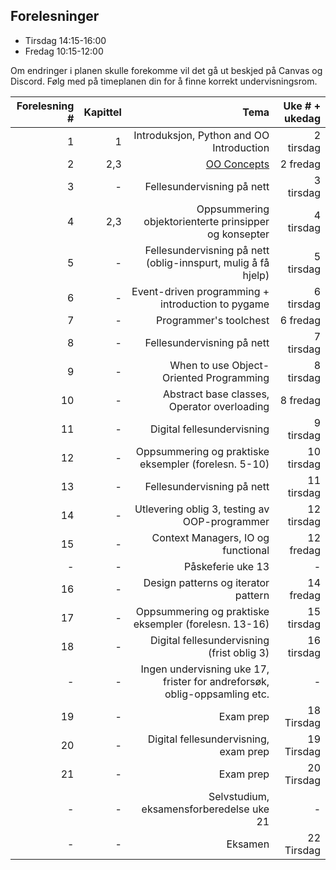 Forelesninger
---------
- Tirsdag 14:15-16:00
- Fredag 10:15-12:00

Om endringer i planen skulle forekomme vil det gå ut beskjed på Canvas og Discord. Følg med på timeplanen din for å finne korrekt undervisningsrom.


| Forelesning # | Kapittel | Tema                                             | Uke # + ukedag|
|--------------:|---------:|-------------------------------------------------:|--------------:|
|  1            |   1      | Introduksjon, Python and OO Introduction         |  2 tirsdag    |
|  2            |   2,3    | [OO Concepts](https://github.com/INF-1400-V24/INF-1400-V24/blob/main/uke01/) | 2 fredag |
|  3            |   -    | Fellesundervisning på nett | 3 tirsdag |
|  4            |   2,3    | Oppsummering objektorienterte prinsipper og konsepter | 4 tirsdag |
|  5            |   -    | Fellesundervisning på nett (oblig-innspurt, mulig å få hjelp) | 5 tirsdag |
|  6            |   -    | Event-driven programming + introduction to pygame | 6 tirsdag |
|  7            |   -    | Programmer's toolchest | 6 fredag |
|  8            |   -    | Fellesundervisning på nett | 7 tirsdag |
|  9            |   -    | When to use Object-Oriented Programming | 8 tirsdag |
|  10            |   -    | Abstract base classes, Operator overloading | 8 fredag |
|  11            |   -    | Digital fellesundervisning | 9 tirsdag |
|  12            |   -    | Oppsummering og praktiske eksempler (forelesn. 5-10) | 10 tirsdag |
|  13            |   -    | Fellesundervisning på nett | 11 tirsdag |
|  14            |   -    | Utlevering oblig 3, testing av OOP-programmer | 12 tirsdag |
|  15            |   -    | Context Managers, IO og functional | 12 fredag |
|  -            |   -    | Påskeferie uke 13 | - |
|  16            |   -    | Design patterns og iterator pattern | 14 fredag |
|  17            |   -    | Oppsummering og praktiske eksempler (forelesn. 13-16) | 15 tirsdag |
|  18            |   -    | Digital fellesundervisning (frist oblig 3) | 16 tirsdag |
|  -            |   -    | Ingen undervisning uke 17, frister for andreforsøk, oblig-oppsamling etc.  | - |
|  19            |   -    | Exam prep  | 18 Tirsdag |
|  20            |   -    | Digital fellesundervisning, exam prep  | 19 Tirsdag |
|  21            |   -    | Exam prep  | 20 Tirsdag |
|  -            |   -    | Selvstudium, eksamensforberedelse uke 21 | - |
|  -            |   -    | Eksamen | 22 Tirsdag |

